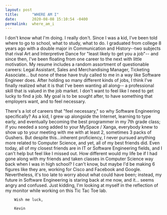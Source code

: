 ```yaml
---
layout: post
title:      "WHERE AM I"
date:       2020-08-08 15:10:54 -0400
permalink:  where_am_i
---
```




I don't know what I'm doing.  I really don't.  Since I was a kid, I've been told where to go to school, what to study, what to do.  I graduated from college 8 years ago with a double major in Communication and History--two subjects that rival Art and Interpretive Dance for "least likely to get you a job"-- and since then, I've been floating from one career to the next with little motivation.  My resume includes a random assortment of questionable careers: Legal Assistant, Sales and Merchandising Manager, Ticketing Associate... but none of these have truly called to me in a way like Software Engineer does.  After holding so many different kinds of jobs, I think I've finally realized what it is that I've been wanting all along-- a professional skill that is valued in the job market.  I don't want to feel like I need to get lucky to find a job.  My goal is to be sought after, to have something that employers want, and to feel necessary.

There's a lot of careers that "feel necessary," so why Software Engineering specifically?  As a kid, I grew up alongside the Internet, learning to type early, and eventually becoming the best programmer in my 7th grade class; if you needed a song added to your MySpace / Xanga, everybody knew to show up to your meeting with me with at least 2, sometimes 3 packs of Gushers.  But despite this...inherent proficiency, I never pursued anything more related to Computer Science, and yet, all of my best friends did.  Even today, all of my closest friends are in IT or Software Engineering fields, and I can't help but feel like I missed out.  How different would my life be if I had gone along with my friends and taken classes in Computer Science way back when I was in high school?  I can't know, but maybe I'd be making 6 figures like they are, working for Cisco and Facebook and Google.  Nevertheless, it's too late to worry about what could have been; instead, my future in Software Engineering is staring back at me now, and it... seems angry and confused.  Just kidding, I'm looking at myself in the reflection of my monitor while working on this Tic Tac Toe lab.
		
		Wish me luck,
		
		Kevin
